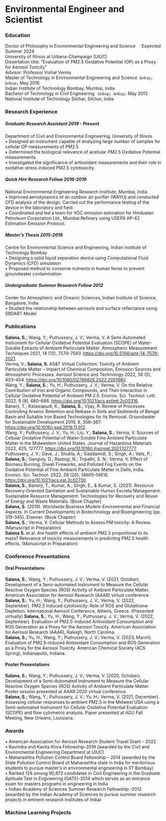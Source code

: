# Environmental Engineer and Scientist

### Education
Doctor of Philosophy in Environmental Engineering and Science &nbsp; &nbsp;                         Expected Summer 2024  
University of Illinois at Urbana-Champaign (UIUC)  
Dissertation title: “Evaluation of PM2.5 Oxidative Potential (OP) as a Proxy for Aerosol Toxicity”  
Advisor: Professor Vishal Verma  
Master of Technology in Environmental Engineering and Science`` &nbsp; &nbsp;``	  	                        May 2016  
Indian Institute of Technology Bombay, Mumbai, India  
Bachelor of Technology in Civil Engineering `` &nbsp; &nbsp;``                                                               May 2013  
National Institute of Technology Silchar, Silchar, India 

### Research Experience
##### Graduate Research Assistant 	                                                                             2019 - Present  
Department of Civil and Environmental Engineering, University of Illinois  
•	Designed an instrument capable of analyzing large number of samples for cellular OP measurements of PM2.5  
•	Determined the biological relevance of acellular PM2.5 Oxidative Potential measurements.  
•	Investigated the significance of antioxidant measurements and their role in oxidative stress induced PM2.5 cytotoxicity.  
##### Quick Hire Research Fellow	                                                                               2016-2019  
National Environmental Engineering Research Institute, Mumbai, India  
•	Improved aerodynamics of an outdoor air purifier (WAYU) and conducted CFD analysis of the design. Carried out the performance testing of the device in the laboratory and field.  
•	Coordinated and led a team for VOC emission estimation for Hindustan Petroleum Corporation Ltd., Mumbai Refinery using USEPA AP-42 Estimation Emission Protocol.  
##### Master’s Thesis                                                                                            2015-2016  
Centre for Environmental Science and Engineering, Indian Institute of Technology Bombay  
• Designing a solid liquid separation device using Computational Fluid Dynamics (CFD) simulation   
• Proposed method to conserve nutrients in human feces to prevent groundwater contamination  
##### Undergraduate Summer Research Fellow                                                                       2012  
Center for Atmospheric and Oceanic Sciences, Indian Institute of Science, Bangalore, India  
•	Studied the relationship between aerosols and surface reflectance using SBDART Model


### Publications
**Salana, S.**; Wang, Y.; Puthussery, J. V.; Verma, V. A Semi-Automated Instrument for Cellular Oxidative Potential Evaluation (SCOPE) of Water-Soluble Extracts of Ambient Particulate Matter. Atmospheric Measurement Techniques 2021, 14 (12), 7579–7593. https://doi.org/10.5194/amt-14-7579-2021.  
Verma, V.; **Salana, S.** AS&T Virtual Collection: Toxicity of Ambient Particulate Matter – Impact of Chemical Composition, Emission Sources and Atmospheric Processes. Aerosol Science and Technology 2022, 56 (5), 403–404. https://doi.org/10.1080/02786826.2022.2051960.  
Wang, Y.; **Salana, S.**; Yu, H.; Puthussery, J. V.; Verma, V. On the Relative Contribution of Iron and Organic Compounds, and Their Interaction in Cellular Oxidative Potential of Ambient PM 2.5. Environ. Sci. Technol. Lett. 2022, 9 (8), 680–686. https://doi.org/10.1021/acs.estlett.2c00316.  
Banerji, T.; Kalawapudi, K.; **Salana, S.**; Vijay, R. Review of Processes Controlling Arsenic Retention and Release in Soils and Sediments of Bengal Basin and Suitable Iron Based Technologies for Its Removal. Groundwater for Sustainable Development 2019, 8, 358–367. https://doi.org/10.1016/j.gsd.2018.11.012.  
Wang, Y.; Puthussery, J. V.; Yu, H.; Liu, Y.; **Salana, S.**; Verma, V. Sources of Cellular Oxidative Potential of Water-Soluble Fine Ambient Particulate Matter in the Midwestern United States. Journal of Hazardous Materials 2022, 425, 127777. https://doi.org/10.1016/j.jhazmat.2021.127777.  
Puthussery, J. V.; Dave, J.; Shukla, A.; Gaddamidi, S.; Singh, A.; Vats, P.; **Salana, S.**; Ganguly, D.; Rastogi, N.; Tripathi, S. N.; Verma, V. Effect of Biomass Burning, Diwali Fireworks, and Polluted Fog Events on the Oxidative Potential of Fine Ambient Particulate Matter in Delhi, India. Environ. Sci. Technol. 2022, 56 (20), 14605–14616. https://doi.org/10.1021/acs.est.2c02730.  
**Salana, S.**, Banerji, T., Kumar, A., Singh, E., & Kumar, S. (2021). Resource Recovery-Oriented Sanitation and Sustainable Human Excreta Management. Sustainable Resource Management: Technologies for Recovery and Reuse of Energy and Waste Materials. (Book Chapter)  
**Salana, S.** (2019). Worldwide Business Models-Environmental and Financial Aspects. In Current Developments in Biotechnology and Bioengineering (pp. 319-345). Elsevier. (Book Chapter)  
**Salana, S.**; Verma, V. Cellular Methods to Assess PM toxicity: A Review. (Manuscript in Preparation)  
**Salana S.** et al. Are health effects of ambient PM2.5 proportional to its mass? Relevance of toxicity measurements in predicting PM2.5 health effects. (Manuscript in Preparation)

### Conference Presentations 
 
#### Oral Presentations 
**Salana, S.**; Wang, Y.; Puthussery, J. V.; Verma, V.  (2021, October). Development of a Semi-automated Instrument to Measure the Cellular Reactive Oxygen Species (ROS) Activity of Ambient Particulate Matter. American Association for Aerosol Research (AAAR) virtual conference.  
**Salana, S.**; Yu, H.; Wang, Y.; Puthussery, J. V.; Verma, V. (2022, September). PM2.5 induced cytotoxicity: Role of ROS and Glutathione Depletion. International Aerosol Conference, Athens, Greece.  (Presented virtually)
**Salana, S.**; Yu, H.; Wang, Y.; Puthussery, J. V.; Verma, V. (2022, September). Evaluation of PM2.5-induced Antioxidant Consumption and ROS Generation as a Proxy for the Aerosol Toxicity. American Association for Aerosol Research (AAAR), Raleigh, North Carolina.  
**Salana, S.**; Yu, H.; Wang, Y.; Puthussery, J. V.; Verma, V. (2023, March). Evaluation of PM2.5-induced Antioxidant Consumption and ROS Generation as a Proxy for the Aerosol Toxicity. American Chemical Society (ACS Spring), Indianapolis, Indiana.  
#### Poster Presentations 
**Salana, S.**; Wang, Y.; Puthussery, J. V.; Verma, V.  (2020, October). Development of a Semi-Automated Instrument to Measure the Cellular Reactive Oxygen Species (ROS) Activity of Ambient Particulate Matter. Poster session presented at AAAR 2020 virtual conference.  
**Salana, S.**; Wang, Y.; Puthussery, J. V.; Yu, H.; Verma, V. (2021, December). Assessing cellular responses to ambient PM2.5 in the Midwest USA using a Semi-automated Instrument for Cellular Oxidative Potential Evaluation (SCOPE) and flow cytometric analysis. Paper presented at AGU Fall Meeting, New Orleans, Louisiana. 

### Awards 

•	American Association for Aerosol Research Student Travel Grant - 2022  
•	Ravindra and Kavita Kinra Fellowship-2019 (awarded by the Civil and Environmental Engineering Department at UIUC)  
•	Maharashtra Pollution Control Board Fellowship – 2014 (awarded by the State Pollution Control Board of Maharashtra state in India for meritorious students to pursue master’s in environmental engineering in IIT Bombay)  
•	Ranked 126 among 90,872 candidates in Civil Engineering in the Graduate Aptitude Test in Engineering (GATE)-2014  which serves as an entrance exam for masters programs in engineering in India  
•	Indian Academy of Sciences Summer Research Fellowship -2012 (awarded by the Indian Academy of Sciences to pursue summer research projects in eminent research institutes of India)

### Machine Learning Projects


